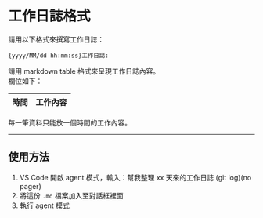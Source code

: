 # 工作日誌格式

請用以下格式來撰寫工作日誌：

`{yyyy/MM/dd hh:mm:ss}工作日誌:`

請用 markdown table 格式來呈現工作日誌內容。  
欄位如下：

| 時間 | 工作內容 |
| ---- | -------- |

每一筆資料只能放一個時間的工作內容。

---

## 使用方法

1. VS Code 開啟 agent 模式，輸入：幫我整理 xx 天來的工作日誌 (git log)(no pager)
2. 將這份 `.md` 檔案加入至對話框裡面
3. 執行 agent 模式
